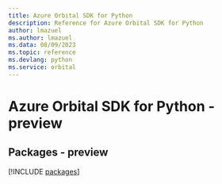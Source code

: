 ```yaml
---
title: Azure Orbital SDK for Python
description: Reference for Azure Orbital SDK for Python
author: lmazuel
ms.author: lmazuel
ms.data: 08/09/2023
ms.topic: reference
ms.devlang: python
ms.service: orbital
---
```

# Azure Orbital SDK for Python - preview
## Packages - preview
[!INCLUDE [packages](orbital-index.md)]